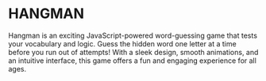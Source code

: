 # HANGMAN
  Hangman is an exciting JavaScript-powered word-guessing game that tests your vocabulary and logic. Guess the hidden word one letter at a time before you run out of attempts! With a sleek design, smooth animations, and an intuitive interface, this game offers a fun and engaging experience for all ages. 

